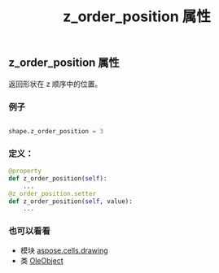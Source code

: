 ﻿---
title: z_order_position 属性
second_title: Aspose.Cells for Python via .NET API 参考文献
description:
type: docs
weight: 1420
url: /zh/python-net/aspose.cells.drawing/oleobject/z_order_position/
is_root: false
---
## z_order_position 属性

返回形状在 z 顺序中的位置。

### 例子

```python

shape.z_order_position = 3

```
### 定义：
```python
@property
def z_order_position(self):
    ...
@z_order_position.setter
def z_order_position(self, value):
    ...
```

### 也可以看看
* 模块 [aspose.cells.drawing](../../)
* 类 [OleObject](/cells/zh/python-net/aspose.cells.drawing/oleobject)
